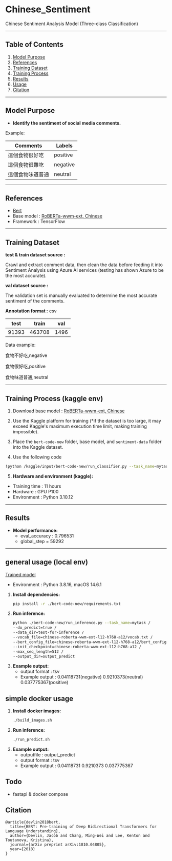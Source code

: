# Chinese_Sentiment

Chinese Sentiment Analysis Model (Three-class Classification)

---

## Table of Contents
1. [Model Purpose](#model-purpose)  
2. [References](#references)  
3. [Training Dataset](#training-dataset)  
4. [Training Process](#training-process)  
5. [Results](#results)  
6. [Usage](#usage)  
7. [Citation](#citation)

---

## Model Purpose

- **Identify the sentiment of social media comments.**  

Example: 
  
| Comments | Labels |
|------------------|-----------------|
| 這個食物很好吃    | positive    |
| 這個食物很難吃   | negative    |
| 這個食物味道普通   | neutral    |

---

## References

- [Bert](https://github.com/google-research/bert)  
- Base model : [RoBERTa-wwm-ext, Chinese](https://drive.google.com/open?id=1jMAKIJmPn7kADgD3yQZhpsqM-IRM1qZt)
- Framework : TensorFlow  

---

## Training Dataset

**test & train dataset source :** 

Crawl and extract comment data, then clean the data before feeding it into Sentiment Analysis using Azure AI services (testing has shown Azure to be the most accurate).

**val dataset source :** 

The validation set is manually evaluated to determine the most accurate sentiment of the comments.

**Annotation format :** csv  

| test | train | val |
|------------------|-----------------|-----------------|
| 91393    | 463708    | 1496    |

Data example: 

食物不好吃,negative

食物很好吃,positive

食物味道普通,neutral

---

## Training Process (kaggle env)

1. Download base model : [RoBERTa-wwm-ext, Chinese](https://drive.google.com/open?id=1jMAKIJmPn7kADgD3yQZhpsqM-IRM1qZt)
2. Use the Kaggle platform for training (*if the dataset is too large, it may exceed Kaggle's maximum execution time limit, making training impossible).  

3. Place the `bert-code-new` folder, base model, and `sentiment-data` folder into the Kaggle dataset.

4. Use the following code

```bash
!python /kaggle/input/bert-code-new/run_classifier.py --task_name=mytask --do_train=true --do_eval=true --data_dir=/kaggle/input/sentiment-data --vocab_file=/kaggle/input/chinese-roberta-wwm-ext-l-12-h-768-a-12/vocab.txt --bert_config_file=/kaggle/input/chinese-roberta-wwm-ext-l-12-h-768-a-12/bert_config.json --init_checkpoint=/kaggle/input/chinese-roberta-wwm-ext-l-12-h-768-a-12/bert_model.ckpt --max_seq_length=300 --train_batch_size=16 --learning_rate=1e-5 --num_train_epochs=2.0 --output_dir=output
```
5. **Hardware and environment (kaggle):**
  - Training time : 11 hours  
  - Hardware : GPU P100  
  - Environment : Python 3.10.12
 
---

## Results

- **Model performance:**  
  - eval_accuracy : 0.796531
  - global_step = 59292

---

## general usage (local env)
[Trained model](https://huggingface.co/stevenhsu123/sentiment_test)

- Environment : Python 3.8.16, macOS 14.6.1

1. **Install dependencies:**  
   ```bash
   pip install -r ./bert-code-new/requirements.txt
   ```
2. **Run inference:**  
   ```bash
   python ./bert-code-new/run_inference.py --task_name=mytask /
   --do_predict=true /
   --data_dir=test-for-inference /
   --vocab_file=chinese-roberta-wwm-ext-l12-h768-a12/vocab.txt /
   --bert_config_file=chinese-roberta-wwm-ext-l12-h768-a12/bert_config.json /
   --init_checkpoint=chinese-roberta-wwm-ext-l12-h768-a12 /
   --max_seq_length=512 /
   --output_dir=output_predict
   ```
3. **Example output:**  
   - output format : tsv 
   - Example output : 0.04118731(negative)  0.9210373(neutral)  0.037775367(positive)
 
## simple docker usage

1. **Install docker images:**  
   ```bash
   ./build_images.sh
   ```
2. **Run inference:**  
   ```bash
   ./run_predict.sh
   ```
3. **Example output:**  
   - outputfile : output_predict
   - output format : tsv 
   - Example output : 0.04118731  0.9210373  0.037775367

## Todo
- fastapi & docker compose

## Citation
```
@article{devlin2018bert,
  title={BERT: Pre-training of Deep Bidirectional Transformers for Language Understanding},
  author={Devlin, Jacob and Chang, Ming-Wei and Lee, Kenton and Toutanova, Kristina},
  journal={arXiv preprint arXiv:1810.04805},
  year={2018}
}
```
